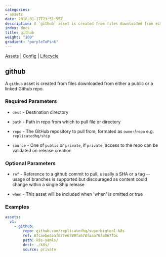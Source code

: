 ```yaml
---
categories:
- assets
date: 2018-01-17T23:51:55Z
description: A `github` asset is created from files downloaded from either a public or a linked Github repo.
index: docs
title: github
weight: "100"
gradient: "purpleToPink"
---
```


[Assets](/api/ship-assets/assets) | [Config](/api/ship-config/config) | [Lifecycle](/api/ship-lifecycle/lifecycle)

## github

A `github` asset is created from files downloaded from either a public or a linked Github repo.





### Required Parameters


- `dest` - Destination directory


- `path` - Path in repo from which to pull file or directory


- `repo` - The GitHub repository to pull from, formated as `owner`/`repo` e.g. `replicatedhq/ship`


- `source` - One of `public` or `private`, if `private`, access to the repo can be validated on release creation



### Optional Parameters


- `ref` - Reference to a github commit to pull, usually a SHA or a tag -- usage of branches is supported but discouraged as content could change within a single Ship release


- `when` - This asset will be included when 'when' is omitted or true


### Examples

```yaml
assets:
  v1:
    - github:
        repo: github.com/replicatedhq/superbigtool-k8s
        ref: 8fcaebe55af67fe6789fa678faaa76fa867fbc
        path: k8s-yamls/
        dest: ./k8s/
        source: private
```
